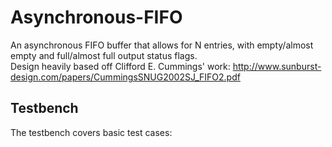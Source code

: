 # Asynchronous-FIFO

An asynchronous FIFO buffer that allows for N entries, with empty/almost empty and full/almost full output status flags.  
Design heavily based off Clifford E. Cummings' work: http://www.sunburst-design.com/papers/CummingsSNUG2002SJ_FIFO2.pdf  
  
  
  
## Testbench

  The testbench covers basic test cases:
  
